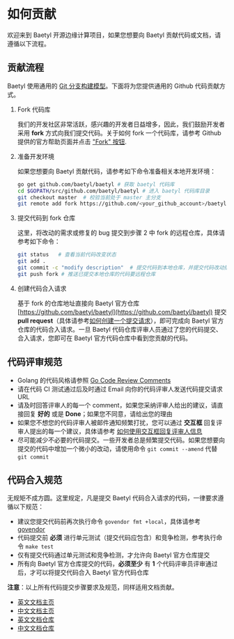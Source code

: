 # 如何贡献

欢迎来到 Baetyl 开源边缘计算项目，如果您想要向 Baetyl 贡献代码或文档，请遵循以下流程。

## 贡献流程

Baetyl 使用通用的 [Git 分支构建模型](http://nvie.com/posts/a-successful-git-branching-model/)。下面将为您提供通用的 Github 代码贡献方式。

1. Fork 代码库

   我们的开发社区非常活跃，感兴趣的开发者日益增多，因此，我们鼓励开发者采用 **fork** 方式向我们提交代码。关于如何 fork 一个代码库，请参考 Github 提供的官方帮助页面并点击 ["Fork" 按钮](https://help.github.com/articles/fork-a-repo/).

2. 准备开发环境

   如果您想要向 Baetyl 贡献代码，请参考如下命令准备相关本地开发环境：

   ```bash
   go get github.com/baetyl/baetyl # 获取 baetyl 代码库
   cd $GOPATH/src/github.com/baetyl/baetyl # 进入 baetyl 代码库目录
   git checkout master  # 校验当前处于 master 主分支
   git remote add fork https://github.com/<your_github_account>/baetyl  # 指定远程提交代码仓库
   ```

3. 提交代码到 fork 仓库

   这里，将改动的需求或修复的 bug 提交到步骤 2 中 fork 的远程仓库，具体请参考如下命令：

   ```bash
   git status   # 查看当前代码改变状态
   git add .
   git commit -c "modify description"  # 提交代码到本地仓库，并提交代码改动描述信息
   git push fork # 推送已提交本地仓库的代码要远程仓库
   ```

4. 创建代码合入请求

   基于 fork 的仓库地址直接向 Baetyl 官方仓库 [https://github.com/baetyl/baetyl](https://github.com/baetyl/baetyl) 提交 **pull request**（具体请参考[如何创建一个提交请求](https://help.github.com/articles/creating-a-pull-request/)），即可完成向 Baetyl 官方仓库的代码合入请求。一旦 Baetyl 代码仓库评审人员通过了您的代码提交、合入请求，您即可在 Baetyl 官方代码仓库中看到您贡献的代码。

## 代码评审规范

- Golang 的代码风格请参照 [Go Code Review Comments](https://github.com/golang/go/wiki/CodeReviewComments)
- 请在代码 CI 测试通过后及时通过 Email 向你的代码评审人发送代码提交请求URL
- 请及时回答评审人的每一个 comment，如果您采纳评审人给出的建议，请直接回复 **好的** 或是 **Done**；如果您不同意，请给出您的理由
- 如果您不想您的代码评审人被邮件通知频繁打扰，您可以通过 **交互框** 回复评审人提出的每一个建议，具体请参考 [如何使用交互框回复评审人信息](https://help.github.com/articles/reviewing-proposed-changes-in-a-pull-request/)
- 尽可能减少不必要的代码提交。一些开发者总是频繁提交代码。如果您想要向提交的代码中增加一个微小的改动，请使用命令 `git commit --amend` 代替 `git commit`

## 代码合入规范

无规矩不成方圆。这里规定，凡是提交 Baetyl 代码合入请求的代码，一律要求遵循以下规范：

- 建议您提交代码前再次执行命令 `govendor fmt +local`，具体请参考 [govendor](https://github.com/kardianos/govendor)
- 代码提交前 **必须** 进行单元测试（提交代码应包含）和竞争检测，参考执行命令 `make test`
- 仅有提交代码通过单元测试和竞争检测，才允许向 Baetyl 官方仓库提交
- 所有向 Baetyl 官方仓库提交的代码，**必须至少** 有 **1** 个代码评审员评审通过后，才可以将提交代码合入 Baetyl 官方代码仓库


**注意**：以上所有代码提交步骤要求及规范，同样适用文档贡献。
- [英文文档主页](https://docs.baetyl.io/en/latest)
- [中文文档主页](https://docs.baetyl.io/zh_CN/latest)
- [英文文档仓库](https://github.com/baetyl/docs.baetyl.io)
- [中文文档仓库](https://github.com/baetyl/cn.docs.baetyl.io)

